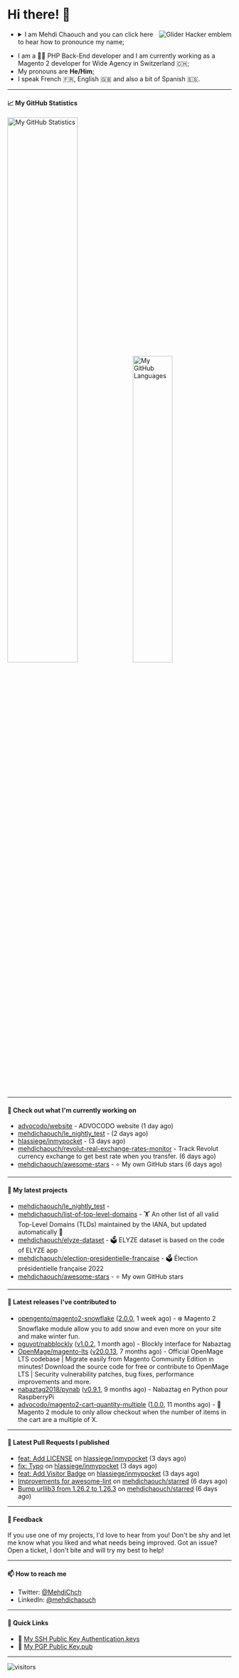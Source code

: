 # Hi there! 👋

<a href="#"><img align="right" title="Glider Hacker emblem" alt="Glider Hacker emblem" src="https://www.mediawiki.org/w/index.php?title=Special:Redirect/file/Glider.svg&width=140&height=140"></a>

- <details>
    <summary>I am Mehdi Chaouch and you can click here to hear how to pronounce my name;</summary>

    https://user-images.githubusercontent.com/861701/137650876-14f45303-cd42-4c4e-a172-a80abc8aa627.mp4
</details>

- I am a 👨‍💻 PHP Back-End developer and I am currently working as a Magento 2 developer for Wide Agency in Switzerland 🇨🇭;
- My pronouns are **He/Him**;
- I speak French 🇫🇷, English 🇬🇧 and also a bit of Spanish 🇪🇸.

---

#### 📈 My GitHub Statistics

<img alt="My GitHub Statistics" src="https://github-readme-stats.vercel.app/api?username=mehdichaouch&show_icons=true&count_private=true&theme=dark&hide_title=false&hide_border=true" width="56%" height="56%" /><img alt="My GitHub Languages" src="https://github-readme-stats.vercel.app/api/top-langs/?username=mehdichaouch&layout=compact&langs_count=10&theme=dark&hide_title=true&hide_border=true" width="42%" height="42%" />

---

#### 👷 Check out what I'm currently working on

- [advocodo/website](https://github.com/advocodo/website) - ADVOCODO website (1 day ago)
- [mehdichaouch/le_nightly_test](https://github.com/mehdichaouch/le_nightly_test) -  (2 days ago)
- [hlassiege/inmypocket](https://github.com/hlassiege/inmypocket) -  (3 days ago)
- [mehdichaouch/revolut-real-exchange-rates-monitor](https://github.com/mehdichaouch/revolut-real-exchange-rates-monitor) - Track Revolut currency exchange to get best rate when you transfer. (6 days ago)
- [mehdichaouch/awesome-stars](https://github.com/mehdichaouch/awesome-stars) - ⭐ My own GitHub stars (6 days ago)

---

#### 🌱 My latest projects

- [mehdichaouch/le_nightly_test](https://github.com/mehdichaouch/le_nightly_test) - 
- [mehdichaouch/list-of-top-level-domains](https://github.com/mehdichaouch/list-of-top-level-domains) - 🏋️ An other list of all valid Top-Level Domains (TLDs) maintained by the IANA, but updated automatically 🎉
- [mehdichaouch/elyze-dataset](https://github.com/mehdichaouch/elyze-dataset) - 🗳️ ELYZE dataset is based on the code of ELYZE app
- [mehdichaouch/election-presidentielle-francaise](https://github.com/mehdichaouch/election-presidentielle-francaise) - 🗳️  Élection présidentielle française 2022
- [mehdichaouch/awesome-stars](https://github.com/mehdichaouch/awesome-stars) - ⭐ My own GitHub stars

---

#### 🔭 Latest releases I've contributed to

- [opengento/magento2-snowflake](https://github.com/opengento/magento2-snowflake) ([2.0.0](https://github.com/opengento/magento2-snowflake/releases/tag/2.0.0), 1 week ago) - ❄️ Magento 2 Snowflake module allow you to add snow and even more on your site and make winter fun.
- [pguyot/nabblockly](https://github.com/pguyot/nabblockly) ([v1.0.2](https://github.com/pguyot/nabblockly/releases/tag/v1.0.2), 1 month ago) - Blockly interface for Nabaztag
- [OpenMage/magento-lts](https://github.com/OpenMage/magento-lts) ([v20.0.13](https://github.com/OpenMage/magento-lts/releases/tag/v20.0.13), 7 months ago) - Official OpenMage LTS codebase | Migrate easily from Magento Community Edition in minutes! Download the source code for free or contribute to OpenMage LTS | Security vulnerability patches, bug fixes, performance improvements and more.
- [nabaztag2018/pynab](https://github.com/nabaztag2018/pynab) ([v0.9.1](https://github.com/nabaztag2018/pynab/releases/tag/v0.9.1), 9 months ago) - Nabaztag en Python pour RaspberryPi
- [advocodo/magento2-cart-quantity-multiple](https://github.com/advocodo/magento2-cart-quantity-multiple) ([1.0.0](https://github.com/advocodo/magento2-cart-quantity-multiple/releases/tag/1.0.0), 11 months ago) - 🛒 Magento 2 module to only allow checkout when the number of items in the cart are a multiple of X.

---

#### 🔨 Latest Pull Requests I published

- [feat: Add LICENSE](https://github.com/hlassiege/inmypocket/pull/5) on [hlassiege/inmypocket](https://github.com/hlassiege/inmypocket) (3 days ago)
- [fix: Typo](https://github.com/hlassiege/inmypocket/pull/4) on [hlassiege/inmypocket](https://github.com/hlassiege/inmypocket) (3 days ago)
- [feat: Add Visitor Badge](https://github.com/hlassiege/inmypocket/pull/3) on [hlassiege/inmypocket](https://github.com/hlassiege/inmypocket) (3 days ago)
- [Improvements for awesome-lint](https://github.com/mehdichaouch/starred/pull/12) on [mehdichaouch/starred](https://github.com/mehdichaouch/starred) (6 days ago)
- [Bump urllib3 from 1.26.2 to 1.26.3](https://github.com/mehdichaouch/starred/pull/8) on [mehdichaouch/starred](https://github.com/mehdichaouch/starred) (6 days ago)

---

#### 💬 Feedback

If you use one of my projects, I'd love to hear from you! Don't be shy and let me know what you liked
and what needs being improved. Got an issue? Open a ticket, I don't bite and will try my best to help!

---

#### 📫 How to reach me

- Twitter: [@MehdiChch](https://www.twitter.com/MehdiChch/)
- LinkedIn: [@mehdichaouch](https://www.linkedin.com/in/mehdichaouch/)

---

#### 🔗 Quick Links

- 🔐  [My SSH Public Key Authentication.keys](https://github.com/mehdichaouch.keys)
- 🔐  [My PGP Public Key.pub](https://gist.githubusercontent.com/mehdichaouch/mehdichaouch.pub)

---

![visitors](https://visitor-badge.laobi.icu/badge?page_id=mehdichaouch)
